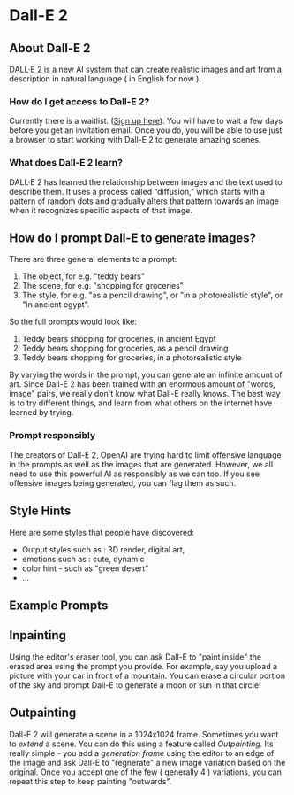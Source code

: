 # Dall-E 2
## About Dall-E 2
DALL·E 2 is a new AI system that can create realistic images and art from a description in natural language ( in English for now ).
### How do I get access to Dall-E 2?
Currently there is a waitlist. ([Sign up here](https://labs.openai.com/waitlist)). You will have to wait a few days before you get an invitation email. Once you do, you will be able to use just a browser to start working with Dall-E 2 to generate amazing scenes.
### What does Dall-E 2 learn?
DALL·E 2 has learned the relationship between images and the text used to describe them. It uses a process called “diffusion,” which starts with a pattern of random dots and gradually alters that pattern towards an image when it recognizes specific aspects of that image.
## How do I prompt Dall-E to generate images?
There are three general elements to a prompt: 
  1. The object, for e.g. "teddy bears" 
  2. The scene, for e.g. "shopping for groceries" 
  3. The style, for e.g. "as a pencil drawing", or "in a photorealistic style", or "in ancient egypt". 

So the full prompts would look like:
  1. Teddy bears shopping for groceries, in ancient Egypt
  2. Teddy bears shopping for groceries, as a pencil drawing
  3. Teddy bears shopping for groceries, in a photorealistic style

By varying the words in the prompt, you can generate an infinite amount of art. Since Dall-E 2 has been trained with an enormous amount of "words, image" pairs, we really don't know what Dall-E really knows. The best way is to try different things, and learn from what others on the internet have learned by trying. 
### Prompt responsibly
The creators of Dall-E 2, OpenAI are trying hard to limit offensive language in the prompts as well as the images that are generated. However, we all need to use this powerful AI as responsibly as we can too. If you see offensive images being generated, you can flag them as such.
## Style Hints
Here are some styles that people have discovered: 
  - Output styles such as : 3D render, digital art,
  - emotions such as : cute, dynamic
  - color hint - such as "green desert" 
  - ... 
## Example Prompts
## Inpainting
Using the editor's eraser tool, you can ask Dall-E to "paint inside" the erased area using the prompt you provide. For example, say you upload a picture with your car in front of a mountain. You can erase a circular portion of the sky and prompt Dall-E to generate a moon or sun in that circle!
## Outpainting
Dall-E 2 will generate a scene in a 1024x1024 frame. Sometimes you want to _extend_ a scene. You can do this using a feature called _Outpainting_. Its really simple - you add a _generation frame_ using the editor to an edge of the image and ask Dall-E to "regnerate" a new image variation based on the original. Once you accept one of the few ( generally 4 ) variations, you can repeat this step to keep painting "outwards".

